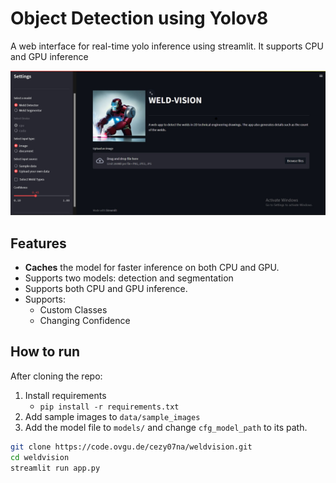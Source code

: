 # Object Detection using Yolov8
A web interface for real-time yolo inference using streamlit. It supports CPU and GPU inference

<img src="utils/app.jpg" alt="demo of the dashboard" width="800"/>


## Features
- **Caches** the model for faster inference on both CPU and GPU.
- Supports two models: detection and segmentation
- Supports both CPU and GPU inference.
- Supports:
  - Custom Classes
  - Changing Confidence


## How to run
After cloning the repo:
1. Install requirements
   - `pip install -r requirements.txt`
2. Add sample images to `data/sample_images`
3. Add the model file to `models/` and change `cfg_model_path` to its path.
```bash
git clone https://code.ovgu.de/cezy07na/weldvision.git
cd weldvision
streamlit run app.py
```
